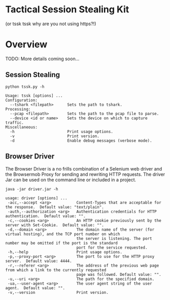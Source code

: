 Tactical Session Stealing Kit
===============================
(or tssk tssk why are you not using https?!)

# Overview
TODO: More details coming soon...

## Session Stealing

`python tssk.py -h`

    Usage: tssk [options] ...
    Configuration:
      --tshark <filepath>      Sets the path to tshark.
    Processing:
      --pcap <filepath>        Sets the path to the pcap file to parse.
      --device <id or name>    Sets the device on which to capture traffic.
    Miscellaneous:
      -h                       Print usage options.
      -v                       Print version.
      -d                       Enable debug messages (verbose mode).

## Browser Driver

The Browser Driver is a no frills combination of a Selenium web driver and the Browsermob Proxy for sending and rewriting HTTP requests.  The driver Jar can be used on the command line or included in a project.

`java -jar driver.jar -h`

    usage: driver [options] ...
     -acc,--accept <arg>           Content-Types that are acceptable for the response.  Default value: "text/plain".
     -auth,--authorization <arg>   Authentication credentials for HTTP authentication.  Default value: "".
     -c,--cookies <arg>            An HTTP cookie previously sent by the server with Set-Cookie.  Default value: "".
     -d,--domain <arg>             The domain name of the server (for virtual hosting), and the TCP port number on which
                                   the server is listening. The port number may be omitted if the port is the standard
                                   port for the service requested.
     -h,--help                     Print usage options.
     -p,--proxy-port <arg>         The port to use for the HTTP proxy server.  Default value: 4444.
     -r,--referer <arg>            The address of the previous web page from which a link to the currently requested
                                   page was followed. Default value: "".
     -u,--uri <arg>                The path for the specified domain.
     -ua,--user-agent <arg>        The user agent string of the user agent.  Default value: "".
     -v,--version                  Print version.
